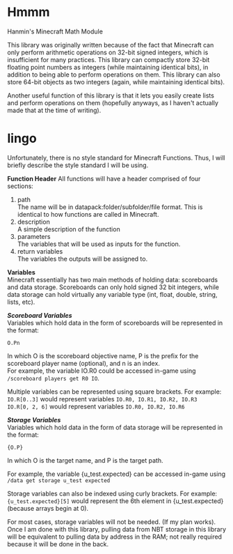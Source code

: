 # Hmmm
Hanmin's Minecraft Math Module  

This library was originally written because of the fact that Minecraft can only perform arithmetic operations on 32-bit signed integers, which is insufficient for many practices. This library can compactly store 32-bit floating point numbers as integers (while maintaining identical bits), in addition to being able to perform operations on them. This library can also store 64-bit objects as two integers (again, while maintaining identical bits).  

Another useful function of this library is that it lets you easily create lists and perform operations on them (hopefully anyways, as I haven't actually made that at the time of writing).

# lingo
Unfortunately, there is no style standard for Minecraft Functions. Thus, I will briefly describe the style standard I will be using.

**Function Header**
All functions will have a header comprised of four sections:
1. path  
  The name will be in datapack:folder/subfolder/file format. This is identical to how functions are called in Minecraft.
2. description  
  A simple description of the function
3. parameters  
  The variables that will be used as inputs for the function.
4. return variables  
  The variables the outputs will be assigned to.

**Variables**  
Minecraft essentially has two main methods of holding data: scoreboards and data storage. Scoreboards can only hold signed 32 bit integers, while data storage can hold virtually any variable type (int, float, double, string, lists, etc).

***Scoreboard Variables***  
Variables which hold data in the form of scoreboards will be represented in the format:

```O.Pn```

In which O is the scoreboard objective name, P is the prefix for the scoreboard player name (optional), and n is an index.  
For example, the variable IO.R0 could be accessed in-game using ```/scoreboard players get R0 IO```.  

Multiple variables can be represented using square brackets. For example:  
```IO.R[0..3]``` would represent variables ```IO.R0, IO.R1, IO.R2, IO.R3```  
```IO.R[0, 2, 6]``` would represent variables ```IO.R0, IO.R2, IO.R6```  

***Storage Variables***  
Variables which hold data in the form of data storage will be represented in the format:

```{O.P}```

In which O is the target name, and P is the target path.

For example, the variable \{u_test.expected\} can be accessed in-game using ```/data get storage u_test expected```

Storage variables can also be indexed using curly brackets. For example:  
```{u_test.expected}[5]``` would represent the 6th element in \{u_test.expected\} (because arrays begin at 0).  

For most cases, storage variables will not be needed. (If my plan works). Once I am done with this library, pulling data from NBT storage in this library will be equivalent to pulling data by address in the RAM; not really required because it will be done in the back.
